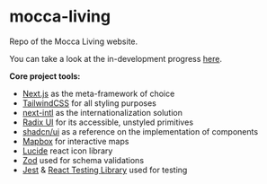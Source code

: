 # mocca-living

Repo of the Mocca Living website.

You can take a look at the in-development progress [here](https://mocca-living.vercel.app/gr).

**Core project tools:**

- [Next.js](https://nextjs.org/) as the meta-framework of choice
- [TailwindCSS](https://tailwindcss.com/) for all styling purposes
- [next-intl](https://next-intl-docs.vercel.app/) as the internationalization solution
- [Radix UI](https://www.radix-ui.com/primitives) for its accessible, unstyled primitives
- [shadcn/ui](https://ui.shadcn.com/) as a reference on the implementation of components
- [Mapbox](https://www.mapbox.com/) for interactive maps
- [Lucide](https://lucide.dev/) react icon library
- [Zod](https://zod.dev/) used for schema validations
- [Jest](https://jestjs.io/) & [React Testing Library](https://testing-library.com/docs/react-testing-library/intro/) used for testing
